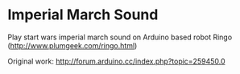 # Imperial March Sound
Play start wars imperial march sound on Arduino based robot Ringo (http://www.plumgeek.com/ringo.html)

Original work: http://forum.arduino.cc/index.php?topic=259450.0
